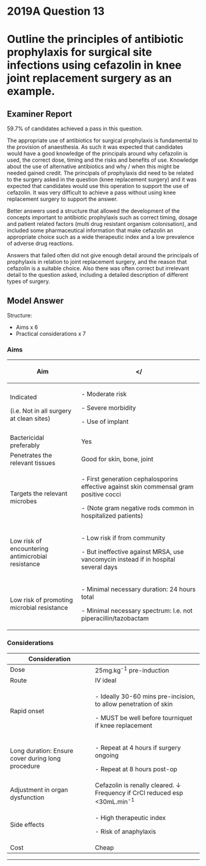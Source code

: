 <div class = "saq"> 

# 2019A Question 13 
# Outline the principles of antibiotic prophylaxis for surgical site infections using cefazolin in knee joint replacement surgery as an example.



## Examiner Report
59.7% of candidates achieved a pass in this question.

The appropriate use of antibiotics for surgical prophylaxis is fundamental to the provision of anaesthesia. As such it was expected that candidates would have a good knowledge of the principals around why cefazolin is used, the correct dose, timing and the risks and benefits of use. Knowledge about the use of alternative antibiotics and why / when this might be needed gained credit. The principals of prophylaxis did need to be related to the surgery asked in the question (knee replacement surgery) and it was expected that candidates would use this operation to support the use of cefazolin. It was very difficult to achieve a pass without using knee replacement surgery to support the answer.

Better answers used a structure that allowed the development of the concepts important to antibiotic prophylaxis such as correct timing, dosage and patient related factors (multi drug resistant organism colonisation), and included some pharmaceutical information that make cefazolin an appropriate choice such as a wide therapeutic index and a low prevalence of adverse drug reactions.

Answers that failed often did not give enough detail around the principals of prophylaxis in relation to joint replacement surgery, and the reason that cefazolin is a suitable choice. Also there was often correct but irrelevant detail to the question asked, including a detailed description of different types of surgery.

## Model Answer
Structure:
- Aims x 6
- Practical considerations x 7

### Aims

|Aim|<p></|
|--|--|
|<p>Indicated</p><p>(i.e. Not in all surgery at clean sites)</p>|<p>- Moderate risk</p><p>- Severe morbidity</p><p>- Use of implant</p>|
|Bactericidal preferably|Yes|
|Penetrates the relevant tissues|Good for skin, bone, joint|
|Targets the relevant microbes|<p>- First generation cephalosporins effective against skin commensal gram positive cocci</p><p>- (Note gram negative rods common in hospitalized patients)</p>|
|Low risk of encountering antimicrobial resistance|<p>- Low risk if from community</p><p>- But ineffective against MRSA, use vancomycin instead if in hospital several days</p>|
|Low risk of promoting microbial resistance|<p>- Minimal necessary duration: 24 hours total</p><p>- Minimal necessary spectrum: I.e. not piperacillin/tazobactam</p>|

### Considerations

|Consideration|<p></p>|
|--|--|
|Dose|25mg.kg<sup>-1</sup> pre-induction|
|Route|IV ideal|
|Rapid onset|<p>- Ideally 30-60 mins pre-incision, to allow penetration of skin</p><p>- MUST be well before tourniquet if knee replacement</p>|
|Long duration: Ensure cover during long procedure|<p>- Repeat at 4 hours if surgery ongoing</p><p>- Repeat at 8 hours post-op</p>|
|Adjustment in organ dysfunction|Cefazolin is renally cleared. ↓ Frequency if CrCl reduced esp <30mL.min<sup>-1</sup>|
|Side effects|<p>- High therapeutic index</p><p>- Risk of anaphylaxis</p>|
|Cost|Cheap|


--- 

</div>